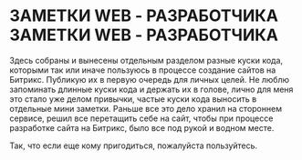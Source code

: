 # ЗАМЕТКИ WEB - РАЗРАБОТЧИКА ЗАМЕТКИ WEB - РАЗРАБОТЧИКА 
Здесь собраны и вынесены отдельным разделом разные куски кода, которыми так или иначе пользуюсь в процессе создание сайтов на Битрикс. Публикую их в первую очередь для личных целей. Не люблю запоминать длинные куски кода и держать их в голове, лично для меня это стало уже делом привычки, частые куски кода выносить в отдельные мини заметки. Раньше все это дело хранил на стороннем сервисе, решил все перетащить себе на сайт, чтобы при процессе разработке сайта на Битрикс, было все под рукой и водном месте.

Так, что если еще кому пригодиться, пожалуйста пользуйтесь.
